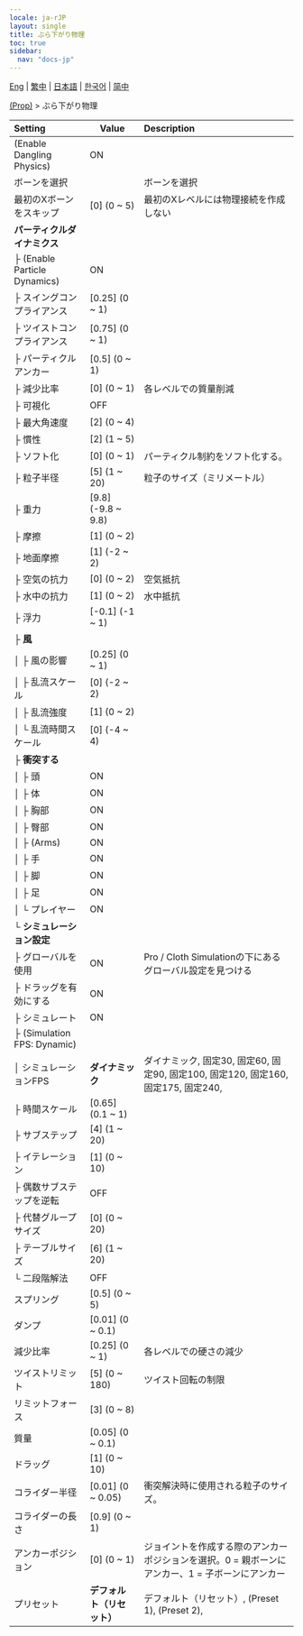 ```yaml
---
locale: ja-rJP
layout: single
title: ぶら下がり物理
toc: true
sidebar:
  nav: "docs-jp"
---
```

[Eng](/dancexr/menu/2025.4/prop/cloth_physics) | [繁中](/tw/dancexr/menu/2025.4/prop/cloth_physics) | [日本語](/jp/dancexr/menu/2025.4/prop/cloth_physics) | [한국어](/kr/dancexr/menu/2025.4/prop/cloth_physics) | [简中](/zh/dancexr/menu/2025.4/prop/cloth_physics)

[(Prop)](../menu#(Prop)) > ぶら下がり物理



| Setting | Value | Description |
| :--- | --- | :--- |
| (Enable Dangling Physics) | ON | 
| ボーンを選択 || ボーンを選択
| 最初のXボーンをスキップ | [0] (0 ~ 5) | 最初のXレベルには物理接続を作成しない
| **パーティクルダイナミクス** | | 
| ├ (Enable Particle Dynamics) | ON | 
| ├ スイングコンプライアンス | [0.25] (0 ~ 1) | 
| ├ ツイストコンプライアンス | [0.75] (0 ~ 1) | 
| ├ パーティクルアンカー | [0.5] (0 ~ 1) | 
| ├ 減少比率 | [0] (0 ~ 1) | 各レベルでの質量削減
| ├ 可視化 | OFF | 
| ├ 最大角速度 | [2] (0 ~ 4) | 
| ├ 慣性 | [2] (1 ~ 5) | 
| ├ ソフト化 | [0] (0 ~ 1) | パーティクル制約をソフト化する。
| ├ 粒子半径 | [5] (1 ~ 20) | 粒子のサイズ（ミリメートル）
| ├ 重力 | [9.8] (-9.8 ~ 9.8) | 
| ├ 摩擦 | [1] (0 ~ 2) | 
| ├ 地面摩擦 | [1] (-2 ~ 2) | 
| ├ 空気の抗力 | [0] (0 ~ 2) | 空気抵抗
| ├ 水中の抗力 | [1] (0 ~ 2) | 水中抵抗
| ├ 浮力 | [-0.1] (-1 ~ 1) | 
| ├ **風** | | 
| │ ├ 風の影響 | [0.25] (0 ~ 1) | 
| │ ├ 乱流スケール | [0] (-2 ~ 2) | 
| │ ├ 乱流強度 | [1] (0 ~ 2) | 
| │ └ 乱流時間スケール | [0] (-4 ~ 4) | 
| ├ **衝突する** | | 
| │ ├ 頭 | ON | 
| │ ├ 体 | ON | 
| │ ├ 胸部 | ON | 
| │ ├ 臀部 | ON | 
| │ ├ (Arms) | ON | 
| │ ├ 手 | ON | 
| │ ├ 脚 | ON | 
| │ ├ 足 | ON | 
| │ └ プレイヤー | ON | 
| └ **シミュレーション設定** | | 
|   ├ グローバルを使用 | ON | Pro / Cloth Simulationの下にあるグローバル設定を見つける
|   ├ ドラッグを有効にする | ON | 
|   ├ シミュレート | ON | 
|   ├ (Simulation FPS: Dynamic) || 
|   │ シミュレーションFPS | **ダイナミック** | ダイナミック, 固定30, 固定60, 固定90, 固定100, 固定120, 固定160, 固定175, 固定240,  |
|   ├ 時間スケール | [0.65] (0.1 ~ 1) | 
|   ├ サブステップ | [4] (1 ~ 20) | 
|   ├ イテレーション | [1] (0 ~ 10) | 
|   ├ 偶数サブステップを逆転 | OFF | 
|   ├ 代替グループサイズ | [0] (0 ~ 20) | 
|   ├ テーブルサイズ | [6] (1 ~ 20) | 
|   └ 二段階解法 | OFF | 
| スプリング | [0.5] (0 ~ 5) | 
| ダンプ | [0.01] (0 ~ 0.1) | 
| 減少比率 | [0.25] (0 ~ 1) | 各レベルでの硬さの減少
| ツイストリミット | [5] (0 ~ 180) | ツイスト回転の制限
| リミットフォース | [3] (0 ~ 8) | 
| 質量 | [0.05] (0 ~ 0.1) | 
| ドラッグ | [1] (0 ~ 10) | 
| コライダー半径 | [0.01] (0 ~ 0.05) | 衝突解決時に使用される粒子のサイズ。
| コライダーの長さ | [0.9] (0 ~ 1) | 
| アンカーポジション | [0] (0 ~ 1) | ジョイントを作成する際のアンカーポジションを選択。0 = 親ボーンにアンカー、1 = 子ボーンにアンカー
| プリセット | **デフォルト（リセット）** | デフォルト（リセット）, (Preset 1), (Preset 2),  |
